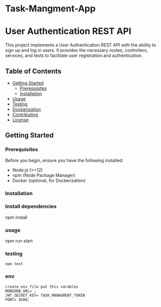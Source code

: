 # Task-Mangment-App

# User Authentication REST API

This project implements a User Authentication REST API with the ability to sign up and log in users. It provides the necessary routes, controllers, services, and tests to facilitate user registration and authentication.

## Table of Contents

- [Getting Started](#getting-started)
  - [Prerequisites](#prerequisites)
  - [Installation](#installation)
- [Usage](#usage)
- [Testing](#testing)
- [Dockerization](#dockerization)
- [Contributing](#contributing)
- [License](#license)

## Getting Started

### Prerequisites

Before you begin, ensure you have the following installed:

- Node.js (>=12)
- npm (Node Package Manager)
- Docker (optional, for Dockerization)

### Installation

### Install dependencies

npm install

### usage

npm run start

### testing

    npm test

### env

    create env file put this varables
    MONGODB_URL= ;
    JWT_SECRET_KEY= TASK_MANAGMENT_TOKEN
    PORT= 4500;
